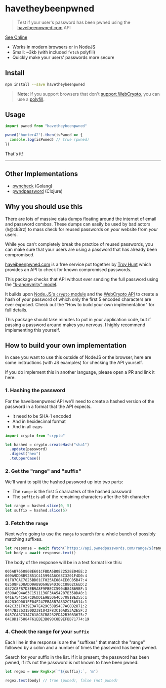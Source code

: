 # havetheybeenpwned

> Test if your user's password has been pwned using the
> [haveibeenpwned.com](https://haveibeenpwned.com/) API

[See Online](https://havetheybeenpwned.netlify.com)

- Works in modern browsers or in NodeJS
- Small: ~3kb (with included `fetch` polyfill)
- Quickly make your users' passwords more secure

## Install

```sh
npm install --save havetheybeenpwned
```

> **Note:** If you support browsers that don't
> [support WebCrypto](https://caniuse.com/#feat=cryptography), you can use a
> [polyfill](https://www.npmjs.com/package/webcrypto-shim).

## Usage

```js
import pwned from "havetheybeenpwned"

pwned("hunter42").then(isPwned => {
  console.log(isPwned) // true (pwned)
})
```

That's it!

---

## Other Implementations

- [pwncheck](https://github.com/stripedpajamas/pwncheck) (Golang)
- [pwndpassword](https://github.com/korlando7/havetheybeenpwned) (Clojure)

## Why you should use this

There are lots of massive data dumps floating around the internet of email and
password combos. These dumps can easily be used by bad actors (h@ck3rz) to mass
check for reused passwords on _your_ website from _your_ users.

While you can't completely break the practice of reused passwords, you can make
sure that your users are using a password that has already been compromised.

[haveibeenpwned.com](https://haveibeenpwned.com/) is a free service put
together by [Troy Hunt](https://twitter.com/troyhunt) which provides an API to
check for known compromised passwords.

This package checks that API without ever sending the full password using the
["k-anonymity" model](https://en.wikipedia.org/wiki/K-anonymity).

It builds upon [Node.JS's `crypto` module](https://nodejs.org/api/crypto.html)
and the [WebCrypto API](https://developer.mozilla.org/en-US/docs/Web/API/Web_Crypto_API)
to create a hash of your password of which only the first 5 encoded characters
are ever exposed. Check out the "How to build your own implementation" for full
details.

This package should take minutes to put in your application code, but if
passing a password around makes you nervous. I highly recommend implementing
this yourself.

## How to build your own implementation

In case you want to use this outside of NodeJS or the browser, here are some
instructions (with JS examples) for checking the API yourself.

If you do implement this in another language, please open a PR and link it here.

### 1. Hashing the password

For the haveibeenpwned API we'll need to create a hashed version of the
password in a format that the API expects.

- It need to be SHA-1 encoded
- And in hexidecimal format
- And in all caps

```js
import crypto from "crypto"

let hashed = crypto.createHash("sha1")
  .update(password)
  .digest("hex")
  .toUpperCase()
```

### 2. Get the "range" and "suffix"

We'll want to split the hashed password up into two parts:

- The `range` is the first 5 characters of the hashed password
- The `suffix` is all of the remaining characters after the 5th character

```js
let range = hashed.slice(0, 5)
let suffix = hashed.slice(5)
```

### 3. Fetch the `range`

Next we're going to use the `range` to search for a whole bunch of possibly
matching suffixes.

```js
let response = await fetch(`https://api.pwnedpasswords.com/range/${range}`)
let body = await response.text()
```

The body of the response will be in a text format like this:

```
005AB7658808E601CFBDA6B0822528E04EE:2
009A9DD8B92851C415994A6C68C3201F4D0:4
01F87CAC7825BD01CF025AE084EE6C85B47:4
02508FED8ADD9AB9D69E94D36CC8802C6ED:2
0372C8FB7D3EB9A8F9FBECC5904B84B69BF:3
0398AC94A63C1511136F3AA54287B358DA8:1
041E754C507CD6DD1E9B5D64C570818E255:1
04283CD001FF04F247EBA8B7A332C75A514:1
042C331F039E3A7E429C50B54C7AC8D2871:2
0447B3263150D2381042F83C16AD53A2E5F:3
0457CA8733A7618C8CB8232FDA2B3083675:7
04C8D1F5884F61EBE3B890C8B9EFBB71774:19
```

### 4. Check the range for your `suffix`

Each line in the response is are the "suffixes" that match the "range" followed
by a colon and a number of times the password has been pwned.

Search for your suffix in the list. If it is present, the password has been
pwned, if it’s not the password is not known to have been pwned.

```js
let regex = new RegExp(`^${suffix}:`, 'm')

regex.test(body) // true (pwned), false (not pwned)
```
